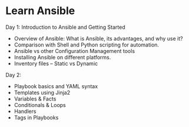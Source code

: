 # Learn Ansible

Day 1: Introduction to Ansible and Getting Started

- Overview of Ansible: What is Ansible, its advantages, and why use it?
- Comparison with Shell and Python scripting for automation.
- Ansible vs other Configuration Management tools
- Installing Ansible on different platforms.
- Inventory files – Static vs Dynamic

Day 2:

- Playbook basics and YAML syntax
- Templates using Jinja2
- Variables & Facts
- Conditionals & Loops
- Handlers
- Tags in Playbooks
